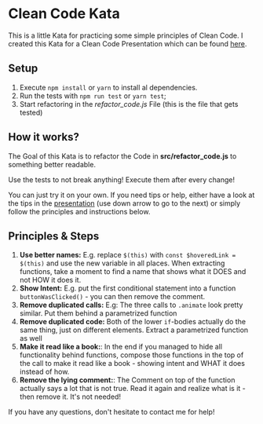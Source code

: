 # Clean Code Kata
This is a little Kata for practicing some simple principles of Clean Code.
I created this Kata for a Clean Code Presentation which can be found [here](https://slides.com/davel/clean-code).

## Setup
1. Execute `npm install` or `yarn` to install al dependencies.
2. Run the tests with `npm run test` or `yarn test`;
3. Start refactoring in the _refactor_code.js_ File (this is the file that gets tested)

## How it works?
The Goal of this Kata is to refactor the Code in **src/refactor_code.js** to something better readable.

Use the tests to not break anything! Execute them after every change!

You can just try it on your own. If you need tips or help, either have a look at the tips in the [presentation](http://slides.com/davel/clean-code#/4/2) (use down arrow to go to the next) or simply follow the principles and instructions below.

## Principles & Steps
1. **Use better names:** E.g. replace `$(this)` with `const $hoveredLink = $(this)` and use the new variable in all places. When extracting functions, take a moment to find a name that shows what it DOES and not HOW it does it.
2. **Show Intent:** E.g. put the first conditional statement into a function `buttonWasClicked()` - you can then remove the comment.
3. **Remove duplicated calls:** E.g: The three calls to `.animate` look pretty similar. Put them behind a parametrized function
4. **Remove duplicated code:** Both of the lower `if`-bodies actually do the same thing, just on different elements. Extract a parametrized function as well
5. **Make it read like a book:**: In the end if you managed to hide all functionality behind functions, compose those functions in the top of the call to make it read like a book - showing intent and WHAT it does instead of how.
6. **Remove the lying comment:**: The Comment on top of the function actually says a lot that is not true. Read it again and realize what is it - then remove it. It's not needed!

If you have any questions, don't hesitate to contact me for help!


